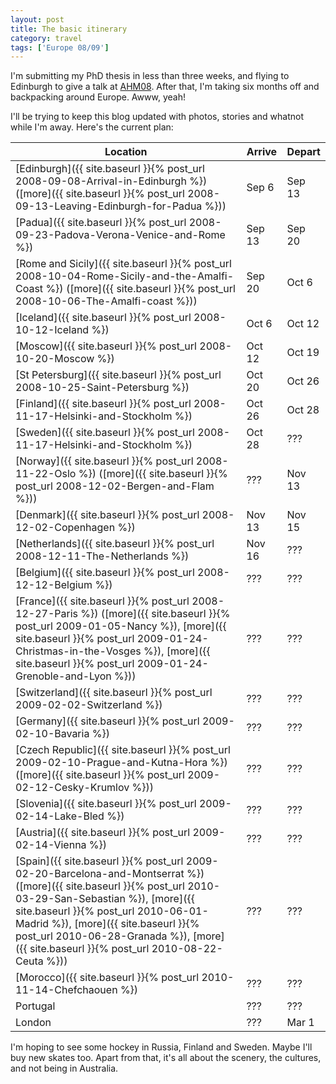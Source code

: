 ```yaml
---
layout: post
title: The basic itinerary
category: travel
tags: ['Europe 08/09']
---
```


I'm submitting my PhD thesis in less than three weeks, and flying to Edinburgh
to give a talk at [AHM08](http://www.allhands.org.uk/).
After that, I'm taking six months off and backpacking around Europe.
Awww, yeah!

I'll be trying to keep this blog updated with photos, stories and whatnot
while I'm away. Here's the current plan:

| Location | Arrive | Depart |
|----------|--------|--------|
| [Edinburgh]({{ site.baseurl }}{% post_url 2008-09-08-Arrival-in-Edinburgh %}) ([more]({{ site.baseurl }}{% post_url 2008-09-13-Leaving-Edinburgh-for-Padua %})) | Sep 6 | Sep 13 |
| [Padua]({{ site.baseurl }}{% post_url 2008-09-23-Padova-Verona-Venice-and-Rome %}) | Sep 13 | Sep 20 |
| [Rome and Sicily]({{ site.baseurl }}{% post_url 2008-10-04-Rome-Sicily-and-the-Amalfi-Coast %}) ([more]({{ site.baseurl }}{% post_url 2008-10-06-The-Amalfi-coast %})) | Sep 20 | Oct 6 |
| [Iceland]({{ site.baseurl }}{% post_url 2008-10-12-Iceland %}) | Oct 6 | Oct 12 |
| [Moscow]({{ site.baseurl }}{% post_url 2008-10-20-Moscow %}) | Oct 12 | Oct 19 |
| [St Petersburg]({{ site.baseurl }}{% post_url 2008-10-25-Saint-Petersburg %}) | Oct 20 | Oct 26 |
| [Finland]({{ site.baseurl }}{% post_url 2008-11-17-Helsinki-and-Stockholm %}) | Oct 26 | Oct 28 |
| [Sweden]({{ site.baseurl }}{% post_url 2008-11-17-Helsinki-and-Stockholm %}) | Oct 28 | ??? |
| [Norway]({{ site.baseurl }}{% post_url 2008-11-22-Oslo %}) ([more]({{ site.baseurl }}{% post_url 2008-12-02-Bergen-and-Flam %})) | ??? | Nov 13 |
| [Denmark]({{ site.baseurl }}{% post_url 2008-12-02-Copenhagen %}) | Nov 13 | Nov 15 |
| [Netherlands]({{ site.baseurl }}{% post_url 2008-12-11-The-Netherlands %}) | Nov 16 | ??? |
| [Belgium]({{ site.baseurl }}{% post_url 2008-12-12-Belgium %}) | ??? | ??? |
| [France]({{ site.baseurl }}{% post_url 2008-12-27-Paris %}) ([more]({{ site.baseurl }}{% post_url 2009-01-05-Nancy %}), [more]({{ site.baseurl }}{% post_url 2009-01-24-Christmas-in-the-Vosges %}), [more]({{ site.baseurl }}{% post_url 2009-01-24-Grenoble-and-Lyon %})) | ??? | ??? |
| [Switzerland]({{ site.baseurl }}{% post_url 2009-02-02-Switzerland %}) | ??? | ??? |
| [Germany]({{ site.baseurl }}{% post_url 2009-02-10-Bavaria %}) | ??? | ??? |
| [Czech Republic]({{ site.baseurl }}{% post_url 2009-02-10-Prague-and-Kutna-Hora %}) ([more]({{ site.baseurl }}{% post_url 2009-02-12-Cesky-Krumlov %})) | ??? | ??? |
| [Slovenia]({{ site.baseurl }}{% post_url 2009-02-14-Lake-Bled %}) | ??? | ??? |
| [Austria]({{ site.baseurl }}{% post_url 2009-02-14-Vienna %}) | ??? | ??? |
| [Spain]({{ site.baseurl }}{% post_url 2009-02-20-Barcelona-and-Montserrat %}) ([more]({{ site.baseurl }}{% post_url 2010-03-29-San-Sebastian %}), [more]({{ site.baseurl }}{% post_url 2010-06-01-Madrid %}), [more]({{ site.baseurl }}{% post_url 2010-06-28-Granada %}), [more]({{ site.baseurl }}{% post_url 2010-08-22-Ceuta %})) | ??? | ??? |
| [Morocco]({{ site.baseurl }}{% post_url 2010-11-14-Chefchaouen %}) | ??? | ??? |
| Portugal | ??? | ??? |
| London | ??? | Mar 1 |

I'm hoping to see some hockey in Russia, Finland and Sweden.
Maybe I'll buy new skates too.
Apart from that, it's all about the scenery, the cultures, and not being in
Australia.
